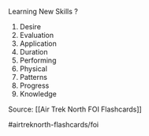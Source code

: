 Learning New Skills
?
1. Desire
2. Evaluation
3. Application
4. Duration
5. Performing
6. Physical
7. Patterns
8. Progress
9. Knowledge
<!--SR:!2022-10-02,1,190-->

Source: [[Air Trek North FOI Flashcards]]

#airtreknorth-flashcards/foi 
